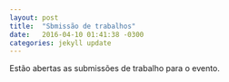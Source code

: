 ```yaml
---
layout: post
title:  "Sbmissão de trabalhos"
date:   2016-04-10 01:41:38 -0300
categories: jekyll update
---
```

Estão abertas as submissões de trabalho para o evento.

